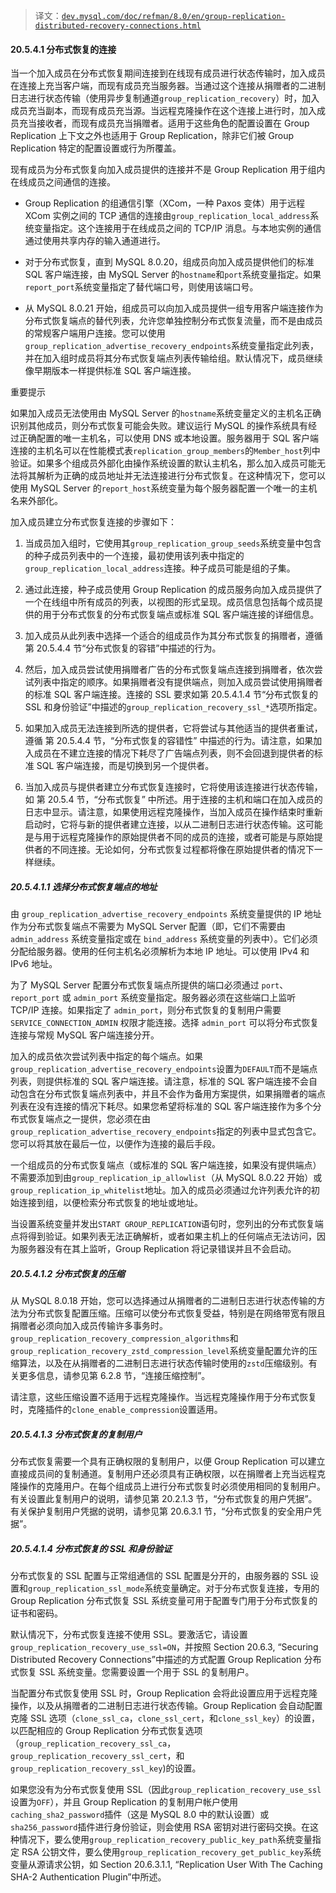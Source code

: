 > 译文：[`dev.mysql.com/doc/refman/8.0/en/group-replication-distributed-recovery-connections.html`](https://dev.mysql.com/doc/refman/8.0/en/group-replication-distributed-recovery-connections.html)

#### 20.5.4.1 分布式恢复的连接

当一个加入成员在分布式恢复期间连接到在线现有成员进行状态传输时，加入成员在连接上充当客户端，而现有成员充当服务器。当通过这个连接从捐赠者的二进制日志进行状态传输（使用异步复制通道`group_replication_recovery`）时，加入成员充当副本，而现有成员充当源。当远程克隆操作在这个连接上进行时，加入成员充当接收者，而现有成员充当捐赠者。适用于这些角色的配置设置在 Group Replication 上下文之外也适用于 Group Replication，除非它们被 Group Replication 特定的配置设置或行为所覆盖。

现有成员为分布式恢复向加入成员提供的连接并不是 Group Replication 用于组内在线成员之间通信的连接。

+   Group Replication 的组通信引擎（XCom，一种 Paxos 变体）用于远程 XCom 实例之间的 TCP 通信的连接由`group_replication_local_address`系统变量指定。这个连接用于在线成员之间的 TCP/IP 消息。与本地实例的通信通过使用共享内存的输入通道进行。

+   对于分布式恢复，直到 MySQL 8.0.20，组成员向加入成员提供他们的标准 SQL 客户端连接，由 MySQL Server 的`hostname`和`port`系统变量指定。如果`report_port`系统变量指定了替代端口号，则使用该端口号。

+   从 MySQL 8.0.21 开始，组成员可以向加入成员提供一组专用客户端连接作为分布式恢复端点的替代列表，允许您单独控制分布式恢复流量，而不是由成员的常规客户端用户连接。您可以使用`group_replication_advertise_recovery_endpoints`系统变量指定此列表，并在加入组时成员将其分布式恢复端点列表传输给组。默认情况下，成员继续像早期版本一样提供标准 SQL 客户端连接。

重要提示

如果加入成员无法使用由 MySQL Server 的`hostname`系统变量定义的主机名正确识别其他成员，则分布式恢复可能会失败。建议运行 MySQL 的操作系统具有经过正确配置的唯一主机名，可以使用 DNS 或本地设置。服务器用于 SQL 客户端连接的主机名可以在性能模式表`replication_group_members`的`Member_host`列中验证。如果多个组成员外部化由操作系统设置的默认主机名，那么加入成员可能无法将其解析为正确的成员地址并无法连接进行分布式恢复。在这种情况下，您可以使用 MySQL Server 的`report_host`系统变量为每个服务器配置一个唯一的主机名来外部化。

加入成员建立分布式恢复连接的步骤如下：

1.  当成员加入组时，它使用其`group_replication_group_seeds`系统变量中包含的种子成员列表中的一个连接，最初使用该列表中指定的`group_replication_local_address`连接。种子成员可能是组的子集。

1.  通过此连接，种子成员使用 Group Replication 的成员服务向加入成员提供了一个在线组中所有成员的列表，以视图的形式呈现。成员信息包括每个成员提供的用于分布式恢复的分布式恢复端点或标准 SQL 客户端连接的详细信息。

1.  加入成员从此列表中选择一个适合的组成员作为其分布式恢复的捐赠者，遵循第 20.5.4.4 节“分布式恢复的容错”中描述的行为。

1.  然后，加入成员尝试使用捐赠者广告的分布式恢复端点连接到捐赠者，依次尝试列表中指定的顺序。如果捐赠者没有提供端点，则加入成员尝试使用捐赠者的标准 SQL 客户端连接。连接的 SSL 要求如第 20.5.4.1.4 节“分布式恢复的 SSL 和身份验证”中描述的`group_replication_recovery_ssl_*`选项所指定。

1.  如果加入成员无法连接到所选的提供者，它将尝试与其他适当的提供者重试，遵循 第 20.5.4.4 节，“分布式恢复的容错性” 中描述的行为。请注意，如果加入成员在不建立连接的情况下耗尽了广告端点列表，则不会回退到提供者的标准 SQL 客户端连接，而是切换到另一个提供者。

1.  当加入成员与提供者建立分布式恢复连接时，它将使用该连接进行状态传输，如 第 20.5.4 节，“分布式恢复” 中所述。用于连接的主机和端口在加入成员的日志中显示。请注意，如果使用远程克隆操作，当加入成员在操作结束时重新启动时，它将与新的提供者建立连接，以从二进制日志进行状态传输。这可能是与用于远程克隆操作的原始提供者不同的成员的连接，或者可能是与原始提供者的不同连接。无论如何，分布式恢复过程都将像在原始提供者的情况下一样继续。

##### 20.5.4.1.1 选择分布式恢复端点的地址

由 `group_replication_advertise_recovery_endpoints` 系统变量提供的 IP 地址作为分布式恢复端点不需要为 MySQL Server 配置（即，它们不需要由 `admin_address` 系统变量指定或在 `bind_address` 系统变量的列表中）。它们必须分配给服务器。使用的任何主机名必须解析为本地 IP 地址。可以使用 IPv4 和 IPv6 地址。

为了 MySQL Server 配置分布式恢复端点所提供的端口必须通过 `port`、`report_port` 或 `admin_port` 系统变量指定。服务器必须在这些端口上监听 TCP/IP 连接。如果指定了 `admin_port`，则分布式恢复的复制用户需要 `SERVICE_CONNECTION_ADMIN` 权限才能连接。选择 `admin_port` 可以将分布式恢复连接与常规 MySQL 客户端连接分开。

加入的成员依次尝试列表中指定的每个端点。如果`group_replication_advertise_recovery_endpoints`设置为`DEFAULT`而不是端点列表，则提供标准的 SQL 客户端连接。请注意，标准的 SQL 客户端连接不会自动包含在分布式恢复端点列表中，并且不会作为备用方案提供，如果捐赠者的端点列表在没有连接的情况下耗尽。如果您希望将标准的 SQL 客户端连接作为多个分布式恢复端点之一提供，您必须在由`group_replication_advertise_recovery_endpoints`指定的列表中显式包含它。您可以将其放在最后一位，以便作为连接的最后手段。

一个组成员的分布式恢复端点（或标准的 SQL 客户端连接，如果没有提供端点）不需要添加到由`group_replication_ip_allowlist`（从 MySQL 8.0.22 开始）或`group_replication_ip_whitelist`地址。加入的成员必须通过允许列表允许的初始连接到组，以便检索分布式恢复的地址或地址。

当设置系统变量并发出`START GROUP_REPLICATION`语句时，您列出的分布式恢复端点将得到验证。如果列表无法正确解析，或者如果主机上的任何端点无法访问，因为服务器没有在其上监听，Group Replication 将记录错误并且不会启动。

##### 20.5.4.1.2 分布式恢复的压缩

从 MySQL 8.0.18 开始，您可以选择通过从捐赠者的二进制日志进行状态传输的方法为分布式恢复配置压缩。压缩可以使分布式恢复受益，特别是在网络带宽有限且捐赠者必须向加入成员传输许多事务时。`group_replication_recovery_compression_algorithms`和`group_replication_recovery_zstd_compression_level`系统变量配置允许的压缩算法，以及在从捐赠者的二进制日志进行状态传输时使用的`zstd`压缩级别。有关更多信息，请参见第 6.2.8 节，“连接压缩控制”。

请注意，这些压缩设置不适用于远程克隆操作。当远程克隆操作用于分布式恢复时，克隆插件的`clone_enable_compression`设置适用。

##### 20.5.4.1.3 分布式恢复的复制用户

分布式恢复需要一个具有正确权限的复制用户，以便 Group Replication 可以建立直接成员间的复制通道。复制用户还必须具有正确权限，以在捐赠者上充当远程克隆操作的克隆用户。在每个组成员上进行分布式恢复时必须使用相同的复制用户。有关设置此复制用户的说明，请参见第 20.2.1.3 节，“分布式恢复的用户凭据”。有关保护复制用户凭据的说明，请参见第 20.6.3.1 节，“分布式恢复的安全用户凭据”。

##### 20.5.4.1.4 分布式恢复的 SSL 和身份验证

分布式恢复的 SSL 配置与正常组通信的 SSL 配置是分开的，由服务器的 SSL 设置和`group_replication_ssl_mode`系统变量确定。对于分布式恢复连接，专用的 Group Replication 分布式恢复 SSL 系统变量可用于配置专门用于分布式恢复的证书和密码。

默认情况下，分布式恢复连接不使用 SSL。要激活它，请设置`group_replication_recovery_use_ssl=ON`，并按照 Section 20.6.3, “Securing Distributed Recovery Connections”中描述的方式配置 Group Replication 分布式恢复 SSL 系统变量。您需要设置一个用于 SSL 的复制用户。

当配置分布式恢复使用 SSL 时，Group Replication 会将此设置应用于远程克隆操作，以及从捐赠者的二进制日志进行状态传输。Group Replication 会自动配置克隆 SSL 选项（`clone_ssl_ca`，`clone_ssl_cert`，和`clone_ssl_key`）的设置，以匹配相应的 Group Replication 分布式恢复选项（`group_replication_recovery_ssl_ca`，`group_replication_recovery_ssl_cert`，和`group_replication_recovery_ssl_key`)的设置。

如果您没有为分布式恢复使用 SSL（因此`group_replication_recovery_use_ssl`设置为`OFF`），并且 Group Replication 的复制用户帐户使用`caching_sha2_password`插件（这是 MySQL 8.0 中的默认设置）或`sha256_password`插件进行身份验证，则会使用 RSA 密钥对进行密码交换。在这种情况下，要么使用`group_replication_recovery_public_key_path`系统变量指定 RSA 公钥文件，要么使用`group_replication_recovery_get_public_key`系统变量从源请求公钥，如 Section 20.6.3.1.1, “Replication User With The Caching SHA-2 Authentication Plugin”中所述。
